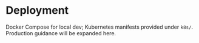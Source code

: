 # Deployment

Docker Compose for local dev; Kubernetes manifests provided under `k8s/`. Production guidance will be expanded here.

